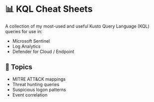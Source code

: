 # 📊 KQL Cheat Sheets

A collection of my most-used and useful Kusto Query Language (KQL) queries for use in:

- Microsoft Sentinel
- Log Analytics
- Defender for Cloud / Endpoint

## 🔎 Topics
- MITRE ATT&CK mappings
- Threat hunting queries
- Suspicious logon patterns
- Event correlation
